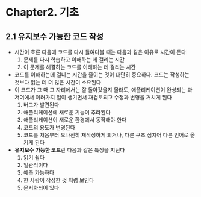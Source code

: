 # Chapter2. 기초

## **2.1 유지보수 가능한 코드 작성**

- 시간이 흐른 다음에 코드를 다시 들여다볼 때는 다음과 같은 이유로 시간이 든다
  1. 문제를 다시 학습하고 이해하는 데 걸리는 시간
  2. 이 문제를 해결하는 코드를 이해하는 데 걸리는 시간
- 코드를 이해하는데 걸니는 시간을 줄이는 것이 대단히 중요하다. 코드는 작성하는 것보다 읽는 데 더 많은 시간이 소요된다
- 이 코드가 그 때 그 자리에서는 잘 돌아갔을지 몰라도, 애플리케이션이 완성되는 과저어에서 여러가지 일이 생기면서 재검토되고 수정과 변형을 거치게 된다
  1. 버그가 발견된다
  2. 애플리케이션에 새로운 기능이 추라된다
  3. 애플리케이션이 새로운 환경에서 동작해야 한다
  4. 코드의 용도가 변경된다
  5. 코드를 처음부터 오나전히 재작성하게 되거나, 다른 구조 심지어 다른 언어로 옮기게 된다
- **유지보수 가능한 코드**란 다음과 같은 특징을 지닌다
  1. 읽기 쉽다
  2. 일관적이다
  3. 예측 가능하다
  4. 한 사람이 작성한 것 처럼 보인다
  5. 문서화되어 있다

